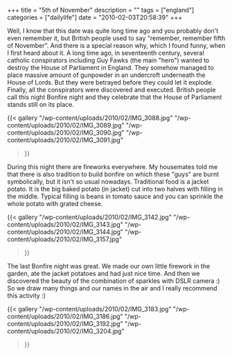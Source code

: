 +++
title = "5th of November"
description = ""
tags = ["england"]
categories = ["dailylife"]
date = "2010-02-03T20:58:39"
+++

Well, I know that this date was quite long time ago and you probably don't even remember it, but
British people used to say "remember, remember fifth of November". And there is a special reason
why, which I found funny, when I first heard about it. A long time ago, in seventeenth century, several catholic conspirators including Guy Fawks (the main
"hero") wanted to destroy the House of Parliament in England. They somehow managed to place massive
amount of gunpowder in an undercroft underneath the House of Lords. But they were betrayed before
they could let it explode. Finally, all the conspirators were discovered and executed. British
people call this night Bonfire night and they celebrate that the House of Parliament stands still
on its place.

{{< gallery
    "/wp-content/uploads/2010/02/IMG_3088.jpg"
    "/wp-content/uploads/2010/02/IMG_3089.jpg"
    "/wp-content/uploads/2010/02/IMG_3090.jpg"
    "/wp-content/uploads/2010/02/IMG_3091.jpg"
>}}

During this night there are fireworks everywhere. My housemates told me that there is also tradition
to build bonfire on which these "guys" are burnt symbolically, but it isn't so usual nowadays.
Traditional food is a jacket potato. It is the big baked potato (in jacket) cut into two halves
with filling in the middle. Typical filling is beans in tomato sauce and you can sprinkle the whole
potato with grated cheese.

{{< gallery
    "/wp-content/uploads/2010/02/IMG_3142.jpg"
    "/wp-content/uploads/2010/02/IMG_3143.jpg"
    "/wp-content/uploads/2010/02/IMG_3144.jpg"
    "/wp-content/uploads/2010/02/IMG_3157.jpg"
>}}

The last Bonfire night was great. We made our own little firework in the garden, ate the jacket
potatoes and had just nice time. And then we discovered the beauty of the combination of sparkles
with DSLR camera :) So we draw many things and our names in the air and I really recommend this
activity :)

{{< gallery
    "/wp-content/uploads/2010/02/IMG_3183.jpg"
    "/wp-content/uploads/2010/02/IMG_3186.jpg"
    "/wp-content/uploads/2010/02/IMG_3192.jpg"
    "/wp-content/uploads/2010/02/IMG_3204.jpg"
>}}
